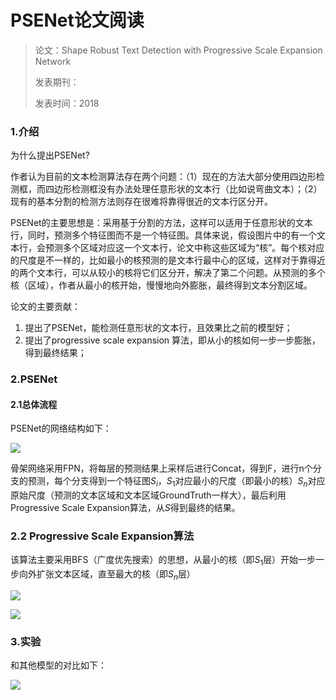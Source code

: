 # PSENet论文阅读

> 论文：Shape Robust Text Detection with Progressive Scale Expansion Network
>
> 发表期刊：
>
> 发表时间：2018

### 1.介绍 

为什么提出PSENet?

作者认为目前的文本检测算法存在两个问题：（1）现在的方法大部分使用四边形检测框，而四边形检测框没有办法处理任意形状的文本行（比如说弯曲文本）；（2）现有的基本分割的检测方法则存在很难将靠得很近的文本行区分开。

PSENet的主要思想是：采用基于分割的方法，这样可以适用于任意形状的文本行，同时，预测多个特征图而不是一个特征图。具体来说，假设图片中的有一个文本行，会预测多个区域对应这一个文本行，论文中称这些区域为“核”。每个核对应的尺度是不一样的，比如最小的核预测的是文本行最中心的区域，这样对于靠得近的两个文本行，可以从较小的核将它们区分开，解决了第二个问题。从预测的多个核（区域），作者从最小的核开始，慢慢地向外膨胀，最终得到文本分割区域。

论文的主要贡献：

1. 提出了PSENet，能检测任意形状的文本行，且效果比之前的模型好；
2. 提出了progressive scale expansion 算法，即从小的核如何一步一步膨胀，得到最终结果；

### 2.PSENet

#### 2.1总体流程

PSENet的网络结构如下：

![](F:\NoteBook\.gitbook\assets\PSENet网络结构.png)

骨架网络采用FPN，将每层的预测结果上采样后进行Concat，得到F，进行n个分支的预测，每个分支得到一个特征图$S_i$，$S_1$对应最小的尺度（即最小的核）$S_n$对应原始尺度（预测的文本区域和文本区域GroundTruth一样大），最后利用Progressive Scale Expansion算法，从$S$得到最终的结果。

### 2.2 Progressive Scale Expansion算法

该算法主要采用BFS（广度优先搜索）的思想，从最小的核（即$S_1$层）开始一步一步向外扩张文本区域，直至最大的核（即$S_n$层）

![](F:\NoteBook\.gitbook\assets\PSE算法.png)

![](F:\NoteBook\.gitbook\assets\PSE算法伪代码.png)

### 3.实验

和其他模型的对比如下：

![](F:\NoteBook\.gitbook\assets\PSENet结果.png)

